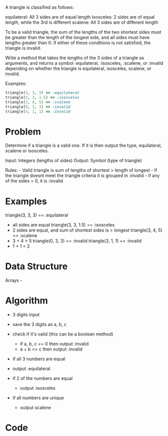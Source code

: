 A triangle is classified as follows:

equilateral: All 3 sides are of equal length
isosceles: 2 sides are of equal length, while the 3rd is different
scalene: All 3 sides are of different length

To be a valid triangle, the sum of the lengths of the two shortest sides must be greater than the length of the longest side, and all sides must have lengths greater than 0: if either of these conditions is not satisfied, the triangle is invalid.

Write a method that takes the lengths of the 3 sides of a triangle as arguments, and returns a symbol :equilateral, :isosceles, :scalene, or :invalid depending on whether the triangle is equilateral, isosceles, scalene, or invalid.

Examples:

```ruby
triangle(3, 3, 3) == :equilateral
triangle(3, 3, 1.5) == :isosceles
triangle(3, 4, 5) == :scalene
triangle(0, 3, 3) == :invalid
triangle(3, 1, 1) == :invalid

```

  # Problem

  Determine if a triangle is a valid one.
  If it is then output the type, equilateral, scalene or isosceles. 

  Input: Integers (lengths of sides)
  Output: Symbol (type of triangle)

  Rules: 
    - Valid triangle is 
      sum of lengths of shortest > length of longest
    - If the triangle doesnt meet the triangle criteria it is grouped in :invalid
    - if any of the sides = 0, it is :invalid
  
  
  # Examples
triangle(3, 3, 3) == :equilateral
 - all sides are equal
triangle(3, 3, 1.5) == :isosceles
 - 2 sides are equal, and sum of shortest sides is > longest
triangle(3, 4, 5) == :scalene
 - 3 + 4 > 5
triangle(0, 3, 3) == :invalid
triangle(3, 1, 1) == :invalid
 - 1 + 1 = 2


  # Data Structure

  Arrays - 



  # Algorithm

  - 3 digits input
  - save the 3 digits as a, b, c



  - check if it's valid (this can be a boolean method)
    - if a, b, c == 0 then output :invalid
    - a + b <= c then output :invalid
  
  - if all 3 numbers are equal
   - output :equilateral
  - if 2 of the numbers are equal
    - output :isosceles
  - if all numbers are unique
    - output scalene



  # Code

  